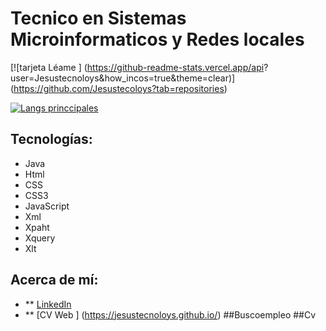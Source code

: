 # Tecnico en Sistemas Microinformaticos y Redes locales

[![tarjeta Léame ] (https://github-readme-stats.vercel.app/api? user=Jesustecnoloys&how_incos=true&theme=clear)] (https://github.com/Jesustecoloys?tab=repositories)

[![Langs princcipales](https://github-readme-stats.vercel.app/api/top-langs/?username=Jesustecnoloys)](https://github.com/Jesustecnoloys?tab=repositories)

## Tecnologías:

  - Java
  - Html
  - CSS
  - CSS3
  - JavaScript
  - Xml
  - Xpaht
  - Xquery
  - Xlt
 
## Acerca de mí:

- ** [LinkedIn](https://www.linkedin.com/in/jesús-esteban-díez/)
- ** [CV Web ] (https://jesustecnoloys.github.io/)
##Buscoempleo ##Cv

